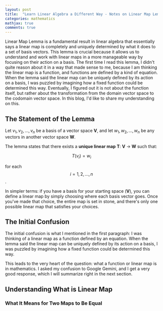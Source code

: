 ```yaml
---
layout: post
title:  "Learn Linear Algebra a Different Way - Notes on Linear Map Lemma"
categories: mathematics
mathjax: true
comments: true
---
```


Linear Map Lemma is a fundamental result in linear algebra that essentially says a linear map is completely and uniquely determined by what it does to a set of basis vectors. This lemma is crucial because it allows us to understand and work with linear maps in a more manageable way by focusing on their action on a basis. The first time I read this lemma, I didn't quite reason about it in a way that made sense to me, because I am thinking the linear map is a function, and functions are defined by a kind of equation. When the lemma said the linear map can be uniquely defined by its action on a basis, I was puzzled by imagining how a fixed function could be determined this way. Eventually, I figured out it is not about the function itself, but rather about the transformation from the domain vector space to the codomain vector space. In this blog, I'd like to share my understanding on this.

## The Statement of the Lemma
Let ${v_1, v_2, ..., v_n}$ be a basis of a vector space **V**, and let ${w_1, w_2, ..., w_n}$ be any vectors in another vector space **W**.

The lemma states that there exists a **unique linear map** **T**: **V** → **W** such that:

$$T(v_i) = w_i$$

for each $$i = 1, 2, ..., n$$.

In simpler terms: if you have a basis for your starting space (**V**), you can define a linear map by simply choosing where each basis vector goes. Once you've made that choice, the entire map is set in stone, and there's only one possible linear map that satisfies your choices.

## The Initial Confusion
The initial confusion is what I mentioned in the first paragraph: I was thinking of a linear map as a function defined by an equation. When the lemma said the linear map can be uniquely defined by its action on a basis, I was puzzled by imagining how a fixed function could be determined this way.

This leads to the very heart of the question: what a function or linear map is in mathematics. I asked my confusion to Google Gemini, and I get a very good response, which I will summarize right in the next section.

## Understanding What is Linear Map
### What It Means for Two Maps to Be Equal
